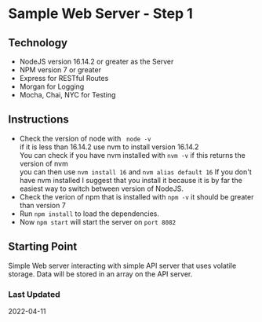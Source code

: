 # Sample Web Server - Step 1
## Technology
* NodeJS version 16.14.2 or greater as the Server
* NPM version 7 or greater
* Express for RESTful Routes
* Morgan for Logging
* Mocha, Chai, NYC for Testing

## Instructions
* Check the version of node with ` node -v`  
  if it is less than 16.14.2 use nvm to install version 16.14.2  
  You can check if you have nvm installed with `nvm -v`  if this returns the version of nvm  
  you can then use  `nvm install 16`  and `nvm alias default 16`
  If you don't have nvm installed I suggest that you install it because it is by far the easiest way to switch between version of NodeJS.
* Check the verion of npm that is installed with `npm -v` it should be greater than version 7
* Run ` npm install ` to load the dependencies.
* Now `npm start` will start the server on `port 8082`

## Starting Point  
Simple Web server interacting with simple API server that uses volatile storage. Data will be stored in an array on the API server.  

### Last Updated
2022-04-11
